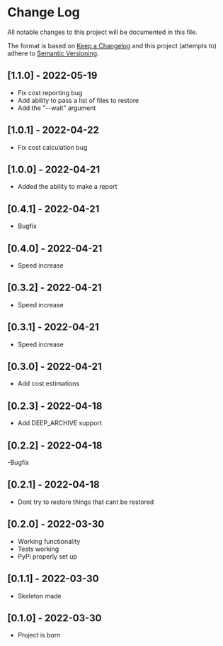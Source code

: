# Change Log
All notable changes to this project will be documented in this file.

The format is based on [Keep a Changelog](http://keepachangelog.com/)
and this project (attempts to) adhere to [Semantic Versioning](http://semver.org/).

## [1.1.0] - 2022-05-19
- Fix cost reporting bug
- Add ability to pass a list of files to restore
- Add the "--wait" argument

## [1.0.1] - 2022-04-22
- Fix cost calculation bug

## [1.0.0] - 2022-04-21
- Added the ability to make a report

## [0.4.1] - 2022-04-21
- Bugfix

## [0.4.0] - 2022-04-21
- Speed increase

## [0.3.2] - 2022-04-21
- Speed increase

## [0.3.1] - 2022-04-21
- Speed increase

## [0.3.0] - 2022-04-21
- Add cost estimations

## [0.2.3] - 2022-04-18
- Add DEEP_ARCHIVE support

## [0.2.2] - 2022-04-18
-Bugfix

## [0.2.1] - 2022-04-18
- Dont try to restore things that cant be restored

## [0.2.0] - 2022-03-30
- Working functionality
- Tests working
- PyPi properly set up

## [0.1.1] - 2022-03-30
- Skeleton made

## [0.1.0] - 2022-03-30
- Project is born